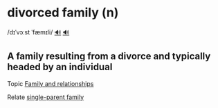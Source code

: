 # divorced family (n)

/dɪˈvɔːst ˈfæmɪli/ [🔊](https://sociologydictionary.org/wp-content/uploads/Divorced-Family-EN-GB.mp3) [🔊](https://sociologydictionary.org/wp-content/uploads/Divorced-Family-EN-US.mp3)

## A family resulting from a divorce and typically headed by an individual

Topic [Family and relationships](../topics/family-and-relationships.md#family--relationships)

Relate [single-parent family](../s/single-parent-family-n.md#a-family-headed-by-an-individual-typically-used-to-describe-an-unmarried-parent-due-to-choice-divorce-or-the-death-of-a-spouse)